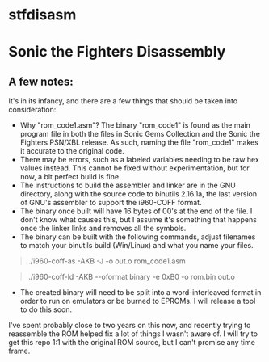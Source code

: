 
# stfdisasm
# Sonic the Fighters Disassembly
## A few notes:
It's in its infancy, and there are a few things that should be taken into consideration:

* Why "rom_code1.asm"? The binary "rom_code1" is found as the main program file in both the files in Sonic Gems Collection and the Sonic the Fighters PSN/XBL release. As such, naming the file "rom_code1" makes it accurate to the original code.
* There may be errors, such as a labeled variables needing to be raw hex values instead. This cannot be fixed without experimentation, but for now, a bit perfect build is fine.
* The instructions to build the assembler and linker are in the GNU directory, along with the source code to binutils 2.16.1a, the last version of GNU's assembler to support the i960-COFF format.
* The binary once built will have 16 bytes of 00's at the end of the file. I don't know what causes this, but I assume it's something that happens once the linker links and removes all the symbols.
* The binary can be built with the following commands, adjust filenames to match your binutils build (Win/Linux) and what you name your files.
>	./i960-coff-as -AKB -J -o out.o rom_code1.asm

>	./i960-coff-ld -AKB --oformat binary -e 0xB0 -o rom.bin out.o
* The created binary will need to be split into a word-interleaved format in order to run on emulators or be burned to EPROMs. I will release a tool to do this soon.

I've spent probably close to two years on this now, and recently trying to reassemble the ROM helped fix a lot of things I wasn't aware of. I will try to get this repo 1:1 with the original ROM source, but I can't promise any time frame.
